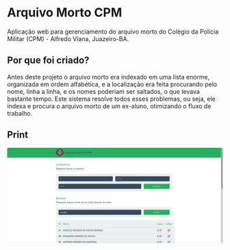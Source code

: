 # Arquivo Morto CPM
Aplicação web para gerenciamento do arquivo morto do Colégio da Polícia Militar (CPM) - Alfredo Viana, Juazeiro-BA.

## Por que foi criado?
Antes deste projeto o arquivo morto era indexado em uma lista enorme, organizada em ordem alfabética, e a localização era feita procurando pelo nome, linha a linha, e os nomes poderiam ser saltados, o que levava bastante tempo. Este sistema resolve todos esses problemas, ou seja, ele indexa e procura o arquivo morto de um ex-aluno, otimizando o fluxo de trabalho.

## Print
![arquivo-morto-print](prints/2021-08-24_15-40.png)
